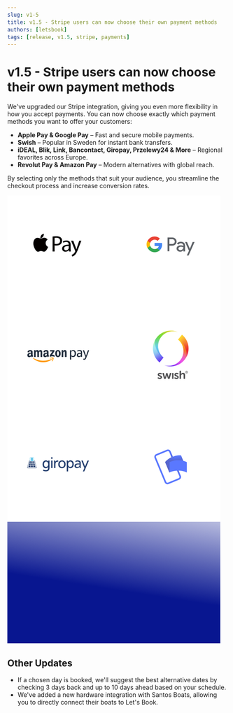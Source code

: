 ```yaml
---
slug: v1-5
title: v1.5 - Stripe users can now choose their own payment methods
authors: [letsbook]
tags: [release, v1.5, stripe, payments]
---
```


# v1.5 - Stripe users can now choose their own payment methods

We've upgraded our Stripe integration, giving you even more flexibility in how you accept payments. You can now choose exactly which payment methods you want to offer your customers:

- **Apple Pay & Google Pay** – Fast and secure mobile payments.
- **Swish** – Popular in Sweden for instant bank transfers.
- **iDEAL, Blik, Link, Bancontact, Giropay, Przelewy24 & More** – Regional favorites across Europe.
- **Revolut Pay & Amazon Pay** – Modern alternatives with global reach.

By selecting only the methods that suit your audience, you streamline the checkout process and increase conversion rates.

![Payment providers](./payment-providers.png)

## Other Updates

- If a chosen day is booked, we'll suggest the best alternative dates by checking 3 days back and up to 10 days ahead based on your schedule.
- We've added a new hardware integration with Santos Boats, allowing you to directly connect their boats to Let's Book.
